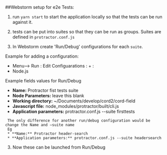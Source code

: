 ##Webstorm setup for  e2e Tests:


1.  run `yarn start`  to start the application locally so that the tests can be run against it.

1.  tests can be put into suites so that they can be run as groups. Suites are defined in `protractor.conf.js`

2. In Webstorm create 'Run/Debug' configurations for each `suite`.

  Example for adding a configuration:
  
   *  Menu--> Run : Edit Configuarations : + :
   *  Node.js

  Example fields values for Run/Debug
   *  **Name:** Protractor fist tests suite
   *  **Node Parameters:**  leave this blank
   *  **Working directory:** ~/Documents/develop/cord2/cord-field
   *  **Javascript file:** node_modules/protractor/built/cli.js
   *  **Application parameters:** protractor.conf.js --suite firsttests

     The only difference for another run/debug configuration would be change the Name and —suite name
     Eg
     * **Name:** Protractor header-search
     * **Application parameters:** protractor.conf.js --suite headersearch

3. Now these can be launched from Run/Debug
